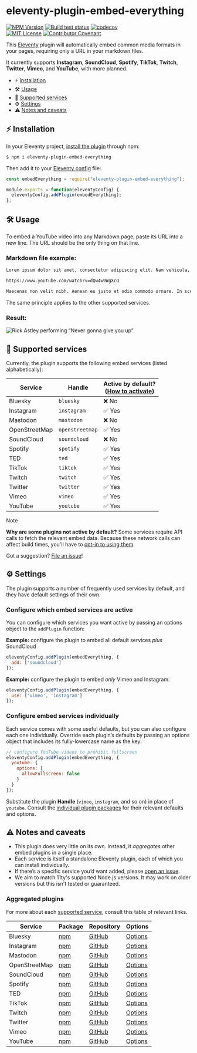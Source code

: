 # eleventy-plugin-embed-everything

[![NPM Version](https://img.shields.io/npm/v/eleventy-plugin-embed-everything?style=for-the-badge)](https://www.npmjs.com/package/eleventy-plugin-embed-everything)
[![Build test status](https://img.shields.io/github/actions/workflow/status/gfscott/eleventy-plugin-embed-everything/test.yml?branch=main&style=for-the-badge)](https://github.com/gfscott/eleventy-plugin-embed-everything/actions/workflows/test.yml?query=branch%3Amain)
[![codecov](https://img.shields.io/codecov/c/github/gfscott/eleventy-plugin-embed-everything?style=for-the-badge)](https://codecov.io/gh/gfscott/eleventy-plugin-embed-everything)\
[![MIT License](https://img.shields.io/github/license/gfscott/eleventy-plugin-embed-everything?style=for-the-badge)](https://github.com/gfscott/eleventy-plugin-embed-everything/blob/main/LICENSE)
[![Contributor Covenant](https://img.shields.io/badge/Contributor%20Covenant-v2.0-ff69b4.svg?style=for-the-badge)](https://github.com/gfscott/eleventy-plugin-embed-everything/blob/main/CODE_OF_CONDUCT.md)

This [Eleventy](https://11ty.dev) plugin will automatically embed common media formats in your pages, requiring only a URL in your markdown files.

It currently supports **Instagram**, **SoundCloud**, **Spotify**, **TikTok**, **Twitch**, **Twitter**, **Vimeo**, and **YouTube**, with more planned.

- ⚡️ [Installation](#installation)
- 🛠 [Usage](#usage)
- 🌈 [Supported services](#supported-services)
- ⚙️ [Settings](#settings)
- ⚠️ [Notes and caveats](#notes-and-caveats)

<span id="installation"></span>
## ⚡️ Installation

In your Eleventy project, [install the plugin](https://www.11ty.dev/docs/plugins/#adding-a-plugin) through npm:

```sh
$ npm i eleventy-plugin-embed-everything
```

Then add it to your [Eleventy config](https://www.11ty.dev/docs/config/) file:

```javascript
const embedEverything = require("eleventy-plugin-embed-everything");

module.exports = function(eleventyConfig) {
  eleventyConfig.addPlugin(embedEverything);
};
```
<span id="usage"></span>
## 🛠 Usage

To embed a YouTube video into any Markdown page, paste its URL into a new line. The URL should be the only thing on that line.

### Markdown file example:

```markdown
Lorem ipsum dolor sit amet, consectetur adipiscing elit. Nam vehicula, elit vel condimentum porta, purus.

https://www.youtube.com/watch?v=dQw4w9WgXcQ

Maecenas non velit nibh. Aenean eu justo et odio commodo ornare. In scelerisque sapien at.
```

The same principle applies to the other supported services.

### Result:

![Rick Astley performing “Never gonna give you up”](https://user-images.githubusercontent.com/547470/73130266-2b8c2980-3fc3-11ea-8a8c-7994175a8490.jpg)

<span id="supported-services"></span>
## 🌈 Supported services

Currently, the plugin supports the following embed services (listed alphabetically):

Service | Handle | Active by default?<br>([How to activate](#activate))
---|---|---
Bluesky | `bluesky` | ❌ No
Instagram | `instagram` | ✅ Yes
Mastodon | `mastodon` | ❌ No
OpenStreetMap | `openstreetmap` | ✅ Yes
SoundCloud | `soundcloud` | ❌ No
Spotify | `spotify` | ✅ Yes
TED | `ted` | ✅ Yes
TikTok | `tiktok` | ✅ Yes
Twitch | `twitch` | ✅ Yes
Twitter | `twitter` | ✅ Yes
Vimeo | `vimeo` | ✅ Yes
YouTube | `youtube` | ✅ Yes

> [!NOTE]
> **Why are some plugins not active by default?**
> Some services require API calls to fetch the relevant embed data. Because these network calls can affect build times, you'll have to [opt-in to using them](#activate).

Got a suggestion? [File an issue](https://github.com/gfscott/eleventy-plugin-embed-everything/issues/new?title=Feature%20Request:%20&labels=enhancement)!

<span id="settings"></span>
## ⚙️ Settings

The plugin supports a number of frequently used services by default, and they have default settings of their own.

<span id="activate"></span>
### Configure which embed services are active

 You can configure which services you want active by passing an options object to the `addPlugin` function:

**Example:** configure the plugin to embed all default services _plus_ SoundCloud

```javascript
eleventyConfig.addPlugin(embedEverything, {
  add: ['soundcloud']
});
```

**Example:** configure the plugin to embed _only_ Vimeo and Instagram:
```javascript
eleventyConfig.addPlugin(embedEverything, {
  use: ['vimeo', 'instagram']
});
```

### Configure embed services individually

Each service comes with some useful defaults, but you can also configure each one individually. Override each plugin’s defaults by passing an options object that includes its fully-lowercase name as the key:

```javascript
// configure YouTube videos to prohibit fullscreen
eleventyConfig.addPlugin(embedEverything, {
  youtube: {
    options: {
      allowFullscreen: false
    }
  }
});
```
Substitute the plugin **Handle** (`vimeo`, `instagram`, and so on) in place of `youtube`. Consult the [individual plugin packages](#aggregated-plugins) for their relevant defaults and options.

<span id="notes-and-caveats"></span>
## ⚠️ Notes and caveats

- This plugin does very little on its own. Instead, it _aggregates_ other embed plugins in a single place.
- Each service is itself a standalone Eleventy plugin, each of which you can install individually.
- If there’s a specific service you’d want added, please [open an issue](https://github.com/gfscott/eleventy-plugin-embed-everything/issues).
- We aim to match 11ty's supported Node.js versions. It may work on older versions but this isn't tested or guaranteed.

### Aggregated plugins

For more about each [supported service](#supported-services), consult this table of relevant links.

| Service | Package | Repository | Options |
| ------- | ------- | ---------- | ------- |
| Bluesky | [npm](https://www.npmjs.com/package/eleventy-plugin-embed-bluesky) | [GitHub](/packages/bluesky) | [Options](/packages/instagram/lib/defaults.js) |
| Instagram | [npm](https://www.npmjs.com/package/eleventy-plugin-embed-instagram) | [GitHub](/packages/instagram) | [Options](/packages/instagram/lib/pluginDefaults.js) |
| Mastodon | [npm](https://www.npmjs.com/package/eleventy-plugin-embed-mastodon) | [GitHub](/packages/mastodon) | [Options](/packages/mastodon/lib/defaults.js) |
| OpenStreetMap | [npm](https://www.npmjs.com/package/eleventy-plugin-embed-openstreetmap) | [GitHub](/packages/openstreetmap) | [Options](/packages/openstreetmap/lib/defaults.js) |
| SoundCloud | [npm](https://www.npmjs.com/package/eleventy-plugin-embed-soundcloud) | [GitHub](/packages/soundcloud) | [Options](/packages/soundcloud/lib/pluginDefaults.js) |
| Spotify | [npm](https://www.npmjs.com/package/eleventy-plugin-embed-spotify) | [GitHub](/packages/spotify) | [Options](/packages/spotify/lib/defaults.js) |
| TED | [npm](https://www.npmjs.com/package/eleventy-plugin-embed-ted) | [GitHub](/packages/ted) | [Options](/packages/ted/lib/defaults.js) |
| TikTok | [npm](https://www.npmjs.com/package/eleventy-plugin-embed-tiktok) | [GitHub](/packages/tiktok) | [Options](/packages/tiktok/lib/pluginDefaults.js) |
| Twitch | [npm](https://www.npmjs.com/package/eleventy-plugin-embed-twitch) | [GitHub](/packages/twitch) | [Options](/packages/twitch/lib/pluginDefaults.js) |
| Twitter | [npm](https://www.npmjs.com/package/eleventy-plugin-embed-twitter) | [GitHub](/packages/twitter) | [Options](/packages/twitter/lib/pluginDefaults.js) |
| Vimeo | [npm](https://www.npmjs.com/package/eleventy-plugin-vimeo-embed) | [GitHub](/packages/vimeo) | [Options](/packages/vimeo/lib/defaults.js) |
| YouTube | [npm](https://www.npmjs.com/package/eleventy-plugin-youtube-embed) | [GitHub](/packages/youtube) | [Options](/packages/youtube/lib/defaults.js) |
